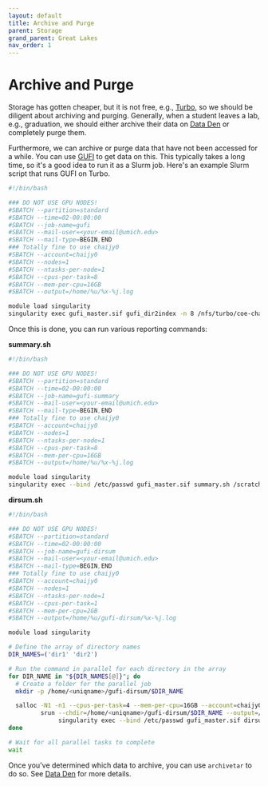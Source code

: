 ```yaml
---
layout: default
title: Archive and Purge
parent: Storage
grand_parent: Great Lakes
nav_order: 1
---
```


# Archive and Purge

Storage has gotten cheaper, but it is not free, e.g., [Turbo](turbo.md), so we should be diligent about archiving and purging. Generally, when a student leaves a lab, e.g., graduation, we should either archive their data on [Data Den](data-den.md) or completely purge them.

Furthermore, we can archive or purge data that have not been accessed for a while. You can use [GUFI](https://github.com/umich-arc/gufi-archive) to get data on this. This typically takes a long time, so it's a good idea to run it as a Slurm job. Here's an example Slurm script that runs GUFI on Turbo.

```bash
#!/bin/bash

### DO NOT USE GPU NODES!
#SBATCH --partition=standard
#SBATCH --time=02-00:00:00
#SBATCH --job-name=gufi
#SBATCH --mail-user=<your-email@umich.edu>
#SBATCH --mail-type=BEGIN,END
### Totally fine to use chaijy0
#SBATCH --account=chaijy0
#SBATCH --nodes=1
#SBATCH --ntasks-per-node=1
#SBATCH --cpus-per-task=8
#SBATCH --mem-per-cpu=16GB
#SBATCH --output=/home/%u/%x-%j.log

module load singularity
singularity exec gufi_master.sif gufi_dir2index -n 8 /nfs/turbo/coe-chaijy/ /scratch/chaijy_root/chaijy0/<uniqname>/GUFI
```

Once this is done, you can run various reporting commands:

**summary.sh**

```bash
#!/bin/bash

### DO NOT USE GPU NODES!
#SBATCH --partition=standard
#SBATCH --time=02-00:00:00
#SBATCH --job-name=gufi-summary
#SBATCH --mail-user=<your-email@umich.edu>
#SBATCH --mail-type=BEGIN,END
### Totally fine to use chaijy0
#SBATCH --account=chaijy0
#SBATCH --nodes=1
#SBATCH --ntasks-per-node=1
#SBATCH --cpus-per-task=8
#SBATCH --mem-per-cpu=16GB
#SBATCH --output=/home/%u/%x-%j.log

module load singularity
singularity exec --bind /etc/passwd gufi_master.sif summary.sh /scratch/chaijy_root/chaijy0/<uniqname>/GUFI/coe-chaijy/ 180
```

**dirsum.sh**

```bash
#!/bin/bash

### DO NOT USE GPU NODES!
#SBATCH --partition=standard
#SBATCH --time=02-00:00:00
#SBATCH --job-name=gufi-dirsum
#SBATCH --mail-user=<your-email@umich.edu>
#SBATCH --mail-type=BEGIN,END
### Totally fine to use chaijy0
#SBATCH --account=chaijy0
#SBATCH --nodes=1
#SBATCH --ntasks-per-node=1
#SBATCH --cpus-per-task=1
#SBATCH --mem-per-cpu=2GB
#SBATCH --output=/home/%u/gufi-dirsum/%x-%j.log

module load singularity

# Define the array of directory names
DIR_NAMES=('dir1' 'dir2')

# Run the command in parallel for each directory in the array
for DIR_NAME in "${DIR_NAMES[@]}"; do
  # Create a folder for the parallel job
  mkdir -p /home/<uniqname>/gufi-dirsum/$DIR_NAME

  salloc -N1 -n1 --cpus-per-task=4 --mem-per-cpu=16GB --account=chaijy0 \
         srun --chdir=/home/<uniqname>/gufi-dirsum/$DIR_NAME --output=/home/<uniqname>/gufi-dirsum/$DIR_NAME/${DIR_NAME}-%j.log \
              singularity exec --bind /etc/passwd gufi_master.sif dirsum.sh /scratch/chaijy_root/chaijy0/<uniqname>/GUFI/coe-chaijy/$DIR_NAME 180 &
done

# Wait for all parallel tasks to complete
wait
```

Once you've determined which data to archive, you can use `archivetar` to do so. See [Data Den](data-den.md) for more details.
